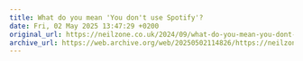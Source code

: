 ```yaml
---
title: What do you mean 'You don't use Spotify'?
date: Fri, 02 May 2025 13:47:29 +0200
original_url: https://neilzone.co.uk/2024/09/what-do-you-mean-you-dont-use-spotify/
archive_url: https://web.archive.org/web/20250502114826/https://neilzone.co.uk/2024/09/what-do-you-mean-you-dont-use-spotify/
---
```

